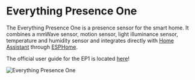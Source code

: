 # Everything Presence One

The Everything Presence One is a presence sensor for the smart home. It combines a mmWave sensor, motion sensor, light illuminance sensor, temperature and humidity sensor and integrates directly with [Home Assistant](https://www.home-assistant.io/) through [ESPHome](https://esphome.io/).

The official user guide for the EP1 is located [here](https://ccano2011.github.io/everything-presence-one/)!

![Everything Presence One](static/images/assembly-insert-pir-sensor-3.jpg)